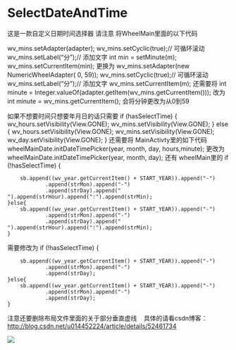 # SelectDateAndTime
这是一款自定义日期时间选择器
请注意
将WheelMain里面的以下代码

wv_mins.setAdapter(adapter); 
wv_mins.setCyclic(true);// 可循环滚动 
wv_mins.setLabel(“分”);// 添加文字 
int min = setMinute(m); 
wv_mins.setCurrentItem(min); 
更换为 
wv_mins.setAdapter(new NumericWheelAdapter( 
0, 59)); 
wv_mins.setCyclic(true);// 可循环滚动 
wv_mins.setLabel(“分”);// 添加文字 
wv_mins.setCurrentItem(m); 
还需要将 
int minute = Integer.valueOf(adapter.getItem(wv_mins.getCurrentItem())); 
改为 
int minute = wv_mins.getCurrentItem(); 
会将分钟更改为从0到59 

如果不想要时间只想要年月日的话只需要 
if (hasSelectTime) { 
wv_hours.setVisibility(View.GONE); 
wv_mins.setVisibility(View.GONE);
    } else {
        wv_hours.setVisibility(View.GONE);
        wv_mins.setVisibility(View.GONE);
        wv_day.setVisibility(View.GONE);
    }
    还需要将 MainActivty里的如下代码 
wheelMainDate.initDateTimePicker(year, month, day, hours,minute); 
更改为 
wheelMainDate.initDateTimePicker(year, month, day); 
还有 wheelMain里的 
if (!hasSelectTime) {

        sb.append((wv_year.getCurrentItem() + START_YEAR)).append("-")
                .append(strMon).append("-")
                .append(strDay).append("  ").append(strHour).append(":").append(strMin);
    }else{
        sb.append((wv_year.getCurrentItem() + START_YEAR)).append("-")
                .append(strMon).append("-")
                .append(strDay).append("  ").append(strHour).append(":").append(strMin);
    }
需要修改为 
if (!hasSelectTime) {

        sb.append((wv_year.getCurrentItem() + START_YEAR)).append("-")
                .append(strMon).append("-")
                .append(strDay);
    }else{
        sb.append((wv_year.getCurrentItem() + START_YEAR)).append("-")
                .append(strMon).append("-")
                .append(strDay);
    }
   注意还要删除布局文件里面的关于部分垂直虚线
    具体的请看csdn博客：http://blog.csdn.net/u014452224/article/details/52461734

![](http://img.blog.csdn.net/20170515115016880)
